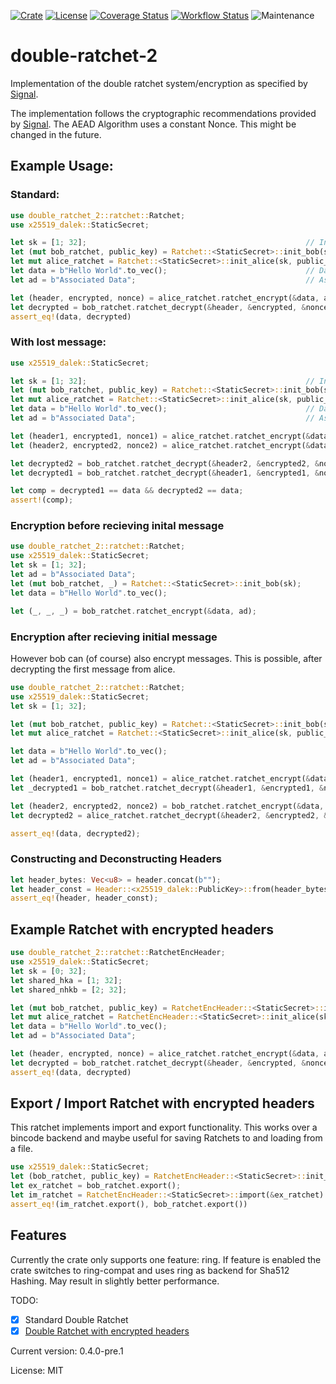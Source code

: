 [![Crate](https://img.shields.io/crates/v/double-ratchet-2)](https://crates.io/crates/double-ratchet-2)
[![License](https://img.shields.io/github/license/Dione-Software/double-ratchet-2)](https://github.com/Dione-Software/double-ratchet-2/blob/main/LICENSE)
[![Coverage Status](https://coveralls.io/repos/github/Dione-Software/double-ratchet-2/badge.svg?branch=main)](https://coveralls.io/github/Dione-Software/double-ratchet-2?branch=main)
[![Workflow Status](https://github.com/Dione-Software/double-ratchet-2/actions/workflows/rust.yml/badge.svg)](https://github.com/Dione-Software/double-ratchet-2/actions/workflows/rust.yml)
![Maintenance](https://img.shields.io/badge/maintenance-activly--developed-brightgreen.svg)

# double-ratchet-2

Implementation of the double ratchet system/encryption as specified by [Signal][1].

The implementation follows the cryptographic recommendations provided by [Signal][2].
The AEAD Algorithm uses a constant Nonce. This might be changed in the future.

## Example Usage:

### Standard:
```rust
use double_ratchet_2::ratchet::Ratchet;
use x25519_dalek::StaticSecret;

let sk = [1; 32];                                                 // Initial Key created by a symmetric key agreement protocol
let (mut bob_ratchet, public_key) = Ratchet::<StaticSecret>::init_bob(sk);        // Creating Bobs Ratchet (returns Bobs PublicKey)
let mut alice_ratchet = Ratchet::<StaticSecret>::init_alice(sk, public_key);      // Creating Alice Ratchet with Bobs PublicKey
let data = b"Hello World".to_vec();                               // Data to be encrypted
let ad = b"Associated Data";                                      // Associated Data

let (header, encrypted, nonce) = alice_ratchet.ratchet_encrypt(&data, ad);   // Encrypting message with Alice Ratchet (Alice always needs to send the first message)
let decrypted = bob_ratchet.ratchet_decrypt(&header, &encrypted, &nonce, ad); // Decrypt message with Bobs Ratchet
assert_eq!(data, decrypted)
```

### With lost message:
```rust
use x25519_dalek::StaticSecret;

let sk = [1; 32];                                                 // Initial Key created by a symmetric key agreement protocol
let (mut bob_ratchet, public_key) = Ratchet::<StaticSecret>::init_bob(sk);        // Creating Bobs Ratchet (returns Bobs PublicKey)
let mut alice_ratchet = Ratchet::<StaticSecret>::init_alice(sk, public_key);      // Creating Alice Ratchet with Bobs PublicKey
let data = b"Hello World".to_vec();                               // Data to be encrypted
let ad = b"Associated Data";                                      // Associated Data

let (header1, encrypted1, nonce1) = alice_ratchet.ratchet_encrypt(&data, ad); // Lost message
let (header2, encrypted2, nonce2) = alice_ratchet.ratchet_encrypt(&data, ad); // Successful message

let decrypted2 = bob_ratchet.ratchet_decrypt(&header2, &encrypted2, &nonce2, ad); // Decrypting second message first
let decrypted1 = bob_ratchet.ratchet_decrypt(&header1, &encrypted1, &nonce1, ad); // Decrypting latter message

let comp = decrypted1 == data && decrypted2 == data;
assert!(comp);
```

### Encryption before recieving inital message

```rust
use double_ratchet_2::ratchet::Ratchet;
use x25519_dalek::StaticSecret;
let sk = [1; 32];
let ad = b"Associated Data";
let (mut bob_ratchet, _) = Ratchet::<StaticSecret>::init_bob(sk);
let data = b"Hello World".to_vec();

let (_, _, _) = bob_ratchet.ratchet_encrypt(&data, ad);
```

### Encryption after recieving initial message
However bob can (of course) also encrypt messages. This is possible, after decrypting the first message from alice.

```rust
use double_ratchet_2::ratchet::Ratchet;
use x25519_dalek::StaticSecret;
let sk = [1; 32];

let (mut bob_ratchet, public_key) = Ratchet::<StaticSecret>::init_bob(sk);
let mut alice_ratchet = Ratchet::<StaticSecret>::init_alice(sk, public_key);

let data = b"Hello World".to_vec();
let ad = b"Associated Data";

let (header1, encrypted1, nonce1) = alice_ratchet.ratchet_encrypt(&data, ad);
let _decrypted1 = bob_ratchet.ratchet_decrypt(&header1, &encrypted1, &nonce1, ad);

let (header2, encrypted2, nonce2) = bob_ratchet.ratchet_encrypt(&data, ad);
let decrypted2 = alice_ratchet.ratchet_decrypt(&header2, &encrypted2, &nonce2, ad);

assert_eq!(data, decrypted2);
```
### Constructing and Deconstructing Headers

```rust
let header_bytes: Vec<u8> = header.concat(b"");
let header_const = Header::<x25519_dalek::PublicKey>::from(header_bytes.as_slice());
assert_eq!(header, header_const);
```

## Example Ratchet with encrypted headers

```rust
use double_ratchet_2::ratchet::RatchetEncHeader;
use x25519_dalek::StaticSecret;
let sk = [0; 32];
let shared_hka = [1; 32];
let shared_nhkb = [2; 32];

let (mut bob_ratchet, public_key) = RatchetEncHeader::<StaticSecret>::init_bob(sk, shared_hka, shared_nhkb);
let mut alice_ratchet = RatchetEncHeader::<StaticSecret>::init_alice(sk, public_key, shared_hka, shared_nhkb);
let data = b"Hello World".to_vec();
let ad = b"Associated Data";

let (header, encrypted, nonce) = alice_ratchet.ratchet_encrypt(&data, ad);
let decrypted = bob_ratchet.ratchet_decrypt(&header, &encrypted, &nonce, ad);
assert_eq!(data, decrypted)
```

## Export / Import Ratchet with encrypted headers
This ratchet implements import and export functionality. This works over a bincode backend and
maybe useful for saving Ratchets to and loading from a file.
```rust
use x25519_dalek::StaticSecret;
let (bob_ratchet, public_key) = RatchetEncHeader::<StaticSecret>::init_bob(sk, shared_hka, shared_nhkb);
let ex_ratchet = bob_ratchet.export();
let im_ratchet = RatchetEncHeader::<StaticSecret>::import(&ex_ratchet).unwrap();
assert_eq!(im_ratchet.export(), bob_ratchet.export())
```

## Features

Currently the crate only supports one feature: ring. If feature is enabled the crate switches
to ring-compat and uses ring as backend for Sha512 Hashing. May result in slightly better performance.


TODO:
- [x] Standard Double Ratchet
- [x] [Double Ratchet with encrypted headers][3]

[1]: https://signal.org/docs/specifications/doubleratchet/
[2]: https://signal.org/docs/specifications/doubleratchet/#recommended-cryptographic-algorithms
[3]: https://signal.org/docs/specifications/doubleratchet/#double-ratchet-with-header-encryption

Current version: 0.4.0-pre.1

License: MIT
